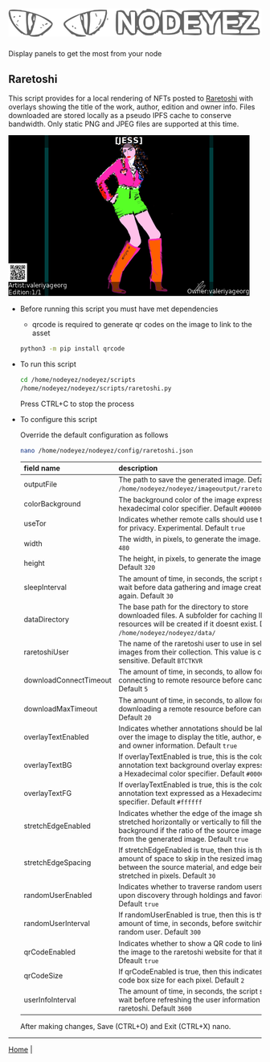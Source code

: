 # ![Nodeyez](https://raw.githubusercontent.com/vicariousdrama/nodeyez/main/images/nodeyez.svg)
Display panels to get the most from your node

## Raretoshi

This script provides for a local rendering of NFTs posted to [Raretoshi](https://raretoshi.com/market)
with overlays showing the title of the work, author, edition and owner info.
Files downloaded are stored locally as a pseudo IPFS cache to conserve bandwidth.
Only static PNG and JPEG files are supported at this time.

![sample raretoshi rendering](../images/raretoshi.png)


* Before running this script you must have met dependencies

   - qrcode is required to generate qr codes on the image to link to the asset

   ```sh
   python3 -m pip install qrcode
   ```

* To run this script

   ```sh
   cd /home/nodeyez/nodeyez/scripts
   /home/nodeyez/nodeyez/scripts/raretoshi.py
   ```

   Press CTRL+C to stop the process

* To configure this script

   Override the default configuration as follows

   ```sh
   nano /home/nodeyez/nodeyez/config/raretoshi.json
   ```

   | field name | description |
   | --- | --- |
   | outputFile | The path to save the generated image. Default `/home/nodeyez/nodeyez/imageoutput/raretoshi.png` |
   | colorBackground | The background color of the image expressed as a hexadecimal color specifier. Default `#000000` |
   | useTor | Indicates whether remote calls should use torify for privacy. Experimental. Default `true` |
   | width | The width, in pixels, to generate the image. Default `480` |
   | height | The height, in pixels, to generate the image. Default `320` |
   | sleepInterval | The amount of time, in seconds, the script should wait before data gathering and image creation again. Default `30` |
   | dataDirectory | The base path for the directory to store downloaded files. A subfolder for caching IPFS resources will be created if it doesnt exist. Default `/home/nodeyez/nodeyez/data/` |
   | raretoshiUser | The name of the raretoshi user to use in selecting images from their collection. This value is case-sensitive. Default `BTCTKVR` |
   | downloadConnectTimeout | The amount of time, in seconds, to allow for connecting to remote resource before cancelling. Default `5` |
   | downloadMaxTimeout | The amount of time, in seconds, to allow for downloading a remote resource before cancelling. Default `20` |
   | overlayTextEnabled | Indicates whether annotations should be labeled over the image to display the title, author, edition and owner information. Default `true` |
   | overlayTextBG | If overlayTextEnabled is true, this is the color of the annotation text background overlay expressed as a Hexadecimal color specifier. Default `#00000080` |
   | overlayTextFG | If overlayTextEnabled is true, this is the color of the annotation text expressed as a Hexadecimal color specifier. Default `#ffffff` |
   | stretchEdgeEnabled | Indicates whether the edge of the image should be stretched horizontally or vertically to fill the background if the ratio of the source image differs from the generated image. Default `true` |
   | stretchEdgeSpacing | If stretchEdgeEnabled is true, then this is the amount of space to skip in the resized image between the source material, and edge being stretched in pixels. Default `30` |
   | randomUserEnabled | Indicates whether to traverse random users based upon discovery through holdings and favorites. Default `true` |
   | randomUserInterval | If randomUserEnabled is true, then this is the amount of time, in seconds, before switching to a random user. Default `300` |
   | qrCodeEnabled | Indicates whether to show a QR code to link from the image to the raretoshi website for that item. Dfeault `true` |
   | qrCodeSize | If qrCodeEnabled is true, then this indicates the qr code box size for each pixel. Default `2` |
   | userInfoInterval | The amount of time, in seconds, the script should wait before refreshing the user information from raretoshi. Default `3600` |

   After making changes, Save (CTRL+O) and Exit (CTRL+X) nano.


---

[Home](../README.md) | 

